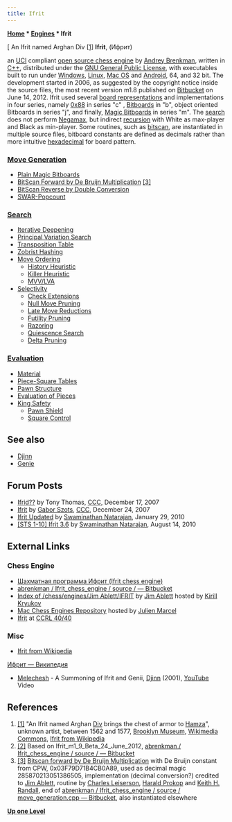 ```yaml
---
title: Ifrit
---
```

**[Home](Home "Home") \* [Engines](Engines "Engines") \* Ifrit**



[ An Ifrit named Arghan Div <a id="cite-note-1" href="#cite-ref-1">[1]</a>
**Ifrit**, (Ифрит)  

an [UCI](UCI "UCI") compliant [open source chess engine](Category:Open_Source "Category:Open Source") by [Andrey Brenkman](index.php?title=Andrey_Brenkman&action=edit&redlink=1 "Andrey Brenkman (page does not exist)"), written in [C++](Cpp "Cpp"), distributed under the [GNU General Public License](Free_Software_Foundation#GPL "Free Software Foundation"), with executables built to run under [Windows](Windows "Windows"), [Linux](Linux "Linux"), [Mac OS](Mac_OS "Mac OS") and [Android](Android "Android"), 64, and 32 bit. 
The development started in 2006, as suggested by the copyright notice inside the source files, the most recent version m1.8 published on [Bitbucket](https://en.wikipedia.org/wiki/Bitbucket) on June 14, 2012. Ifrit used several [board representations](Board_Representation "Board Representation") and implementations in four series, namely [0x88](0x88 "0x88") in series "c" , [Bitboards](Bitboards "Bitboards") in "b", object oriented Bitboards in series "j", and finally, [Magic Bitboards](Magic_Bitboards "Magic Bitboards") in series "m". The [search](Search "Search") does not perform [Negamax](Negamax "Negamax"), but indirect [recursion](Recursion "Recursion") with White as max-player and Black as min-player. Some routines, such as [bitscan](BitScan "BitScan"), are instantiated in multiple source files, bitboard constants are defined as decimals rather than more intuitive [hexadecimal](https://en.wikipedia.org/wiki/Hexadecimal) for board pattern. 



### [Move Generation](Move_Generation "Move Generation")


* [Plain Magic Bitboards](Magic_Bitboards#Plain "Magic Bitboards")
* [BitScan Forward by De Bruijn Multiplication](BitScan#DeBruijnMultiplation "BitScan") <a id="cite-note-3" href="#cite-ref-3">[3]</a>
* [BitScan Reverse by Double Conversion](BitScan#DoubleConversionBSR "BitScan")
* [SWAR-Popcount](Population_Count#SWARPopcount "Population Count")


### [Search](Search "Search")


* [Iterative Deepening](Iterative_Deepening "Iterative Deepening")
* [Principal Variation Search](Principal_Variation_Search "Principal Variation Search")
* [Transposition Table](Transposition_Table "Transposition Table")
* [Zobrist Hashing](Zobrist_Hashing "Zobrist Hashing")
* [Move Ordering](Move_Ordering "Move Ordering")
	+ [History Heuristic](History_Heuristic "History Heuristic")
	+ [Killer Heuristic](Killer_Heuristic "Killer Heuristic")
	+ [MVV/LVA](MVV-LVA "MVV-LVA")
* [Selectivity](Selectivity "Selectivity")
	+ [Check Extensions](Check_Extensions "Check Extensions")
	+ [Null Move Pruning](Null_Move_Pruning "Null Move Pruning")
	+ [Late Move Reductions](Late_Move_Reductions "Late Move Reductions")
	+ [Futility Pruning](Futility_Pruning "Futility Pruning")
	+ [Razoring](Razoring "Razoring")
	+ [Quiescence Search](Quiescence_Search "Quiescence Search")
	+ [Delta Pruning](Delta_Pruning "Delta Pruning")


### [Evaluation](Evaluation "Evaluation")


* [Material](Material "Material")
* [Piece-Square Tables](Piece-Square_Tables "Piece-Square Tables")
* [Pawn Structure](Pawn_Structure "Pawn Structure")
* [Evaluation of Pieces](Evaluation_of_Pieces "Evaluation of Pieces")
* [King Safety](King_Safety "King Safety")
	+ [Pawn Shield](King_Safety#PawnShield "King Safety")
	+ [Square Control](King_Safety#SquareControl "King Safety")


## See also


* [Djinn](Djinn "Djinn")
* [Genie](Genie "Genie")


## Forum Posts


* [Ifrid??](http://www.talkchess.com/forum/viewtopic.php?t=18427) by Tony Thomas, [CCC](CCC "CCC"), December 17, 2007
* [Ifrit](http://www.talkchess.com/forum/viewtopic.php?t=18525) by [Gabor Szots](Gabor_Szots "Gabor Szots"), [CCC](CCC "CCC"), December 24, 2007
* [Ifrit Updated](http://www.talkchess.com/forum/viewtopic.php?t=32163) by [Swaminathan Natarajan](Swaminathan_Natarajan "Swaminathan Natarajan"), January 29, 2010
* [[STS 1-10] Ifrit 3.6](http://www.talkchess.com/forum/viewtopic.php?t=35800) by [Swaminathan Natarajan](Swaminathan_Natarajan "Swaminathan Natarajan"), August 14, 2010


## External Links


### Chess Engine


* [Шахматная программа Ифрит (Ifrit chess engine)](http://alphagameset.xyz/ifrit/ifrit_chess_engine.html)
* [abrenkman / Ifrit\_chess\_engine / source / — Bitbucket](https://bitbucket.org/abrenkman/ifrit_chess_engine/src/default/)
* [Index of /chess/engines/Jim Ablett/IFRIT](http://kirr.homeunix.org/chess/engines/Jim%20Ablett/IFRIT/) by [Jim Ablett](Jim_Ablett "Jim Ablett") hosted by [Kirill Kryukov](Kirill_Kryukov "Kirill Kryukov")
* [Mac Chess Engines Repository](http://julien.marcel.free.fr/macchess/Chess_on_Mac/Engines.html) hosted by [Julien Marcel](Julien_Marcel "Julien Marcel")
* [Ifrit](http://www.computerchess.org.uk/ccrl/4040/cgi/compare_engines.cgi?family=Ifrit&print=Rating+list&print=Results+table&print=LOS+table&print=Ponder+hit+table&print=Eval+difference+table&print=Comopp+gamenum+table&print=Overlap+table&print=Score+with+common+opponents) at [CCRL 40/40](CCRL "CCRL")


### Misc


* [Ifrit from Wikipedia](https://en.wikipedia.org/wiki/Ifrit)


 [Ифрит — Википедия](https://ru.wikipedia.org/wiki/%D0%98%D1%84%D1%80%D0%B8%D1%82)
* [Melechesh](https://en.wikipedia.org/wiki/Melechesh) - A Summoning of Ifrit and Genii, [Djinn](https://en.wikipedia.org/wiki/Djinn_(album)) (2001), [YouTube](https://en.wikipedia.org/wiki/YouTube) Video


 
## References


1. <a id="cite-ref-1" href="#cite-note-1">[1]</a> "An Ifrit named Arghan [Div](https://en.wikipedia.org/wiki/Daeva) brings the chest of armor to [Hamza](https://en.wikipedia.org/wiki/Hamzanama)", unknown artist, between 1562 and 1577, [Brooklyn Museum](https://en.wikipedia.org/wiki/Brooklyn_Museum), [Wikimedia Commons](https://en.wikipedia.org/wiki/Wikimedia_Commons), [Ifrit from Wikipedia](https://en.wikipedia.org/wiki/Ifrit)
2. <a id="cite-ref-2" href="#cite-note-2">[2]</a> Based on Ifrit\_m1\_9\_Beta\_24\_June\_2012, [abrenkman / Ifrit\_chess\_engine / source / — Bitbucket](https://bitbucket.org/abrenkman/ifrit_chess_engine/src/default/)
3. <a id="cite-ref-3" href="#cite-note-3">[3]</a> [Bitscan forward by De Bruijn Multiplication](BitScan#DeBruijnMultiplation "BitScan") with De Bruijn constant from CPW, 0x03F79D71B4CB0A89, used as decimal magic 285870213051386505, implementation (decimal conversion?) credited to [Jim Ablett](Jim_Ablett "Jim Ablett"), routine by [Charles Leiserson](Charles_Leiserson "Charles Leiserson"), [Harald Prokop](Harald_Prokop "Harald Prokop") and [Keith H. Randall](Keith_H._Randall "Keith H. Randall"), end of [abrenkman / Ifrit\_chess\_engine / source / move\_generation.cpp — Bitbucket](https://bitbucket.org/abrenkman/ifrit_chess_engine/src/159ff9cab144e4fb6d63f208550566b3d2ed4f81/move_generation.cpp?fileviewer=file-view-default), also instantiated elsewhere

**[Up one Level](Engines "Engines")**







 
